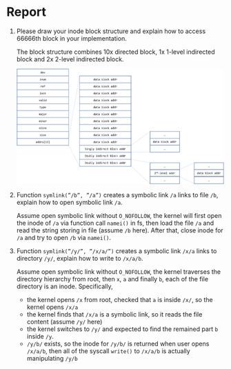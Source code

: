 # Report

1. Please draw your inode block structure and explain how to access 66666th block in your implementation.

    The block structure combines 10x directed block, 1x 1-level indirected block and 2x 2-level indirected block.

    ![](schema.png)

2. Function `symlink(”/b”, ”/a”)` creates a symbolic link `/a` links to file `/b`, explain how to open symbolic link `/a`.

    Assume open symbolic link without `O_NOFOLLOW`, the kernel will first open the inode of `/a` via function call `namei()` in fs, then load the file `/a` and read the string storing in file (assume `/b` here). After that, close inode for `/a` and try to open `/b` via `namei()`.

3. Function `symlink(”/y/”, ”/x/a/”)` creates a symbolic link `/x/a` links to directory `/y/`, explain how to write to `/x/a/b`.

    Assume open symbolic link without `O_NOFOLLOW`, the kernel traverses the directory hierarchy from root, then `x`, `a` and finally `b`, each of the file directory is an inode. Specifically,
    - the kernel opens `/x` from root, checked that `a` is inside `/x/`, so the kernel opens `/x/a`
    - the kernel finds that `/x/a` is a symbolic link, so it reads the file content (assume `/y/` here)
    - the kernel switches to `/y/` and expected to find the remained part `b` inside `/y`.
    - `/y/b/` exists, so the inode for `/y/b/` is returned when user opens `/x/a/b`, then all of the syscall `write()` to `/x/a/b` is actually manipulating `/y/b`
